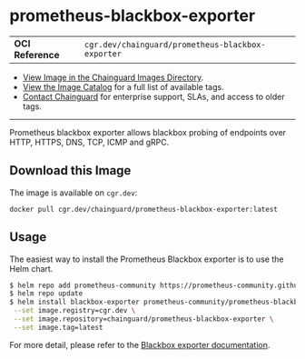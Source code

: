 <!--monopod:start-->
# prometheus-blackbox-exporter
| | |
| - | - |
| **OCI Reference** | `cgr.dev/chainguard/prometheus-blackbox-exporter` |


* [View Image in the Chainguard Images Directory](https://images.chainguard.dev/directory/image/prometheus-blackbox-exporter/overview).
* [View the Image Catalog](https://console.chainguard.dev/images/catalog) for a full list of available tags.
* [Contact Chainguard](https://www.chainguard.dev/chainguard-images) for enterprise support, SLAs, and access to older tags.

---
<!--monopod:end-->

<!--overview:start-->
Prometheus blackbox exporter allows blackbox probing of endpoints over HTTP, HTTPS, DNS, TCP, ICMP and gRPC.
<!--overview:end-->

<!--getting:start-->
## Download this Image
The image is available on `cgr.dev`:

```
docker pull cgr.dev/chainguard/prometheus-blackbox-exporter:latest
```
<!--getting:end-->

<!--body:start-->
## Usage

The easiest way to install the Prometheus Blackbox exporter is to use the Helm chart.

```bash
$ helm repo add prometheus-community https://prometheus-community.github.io/helm-charts
$ helm repo update
$ helm install blackbox-exporter prometheus-community/prometheus-blackbox-exporter \
 --set image.registry=cgr.dev \
 --set image.repository=chainguard/prometheus-blackbox-exporter \
 --set image.tag=latest
```

For more detail, please refer to the [Blackbox exporter documentation](https://github.com/prometheus/blackbox_exporter).
<!--body:end-->

